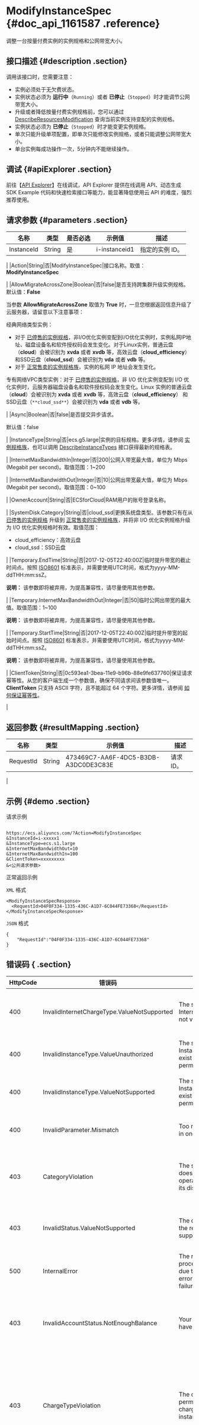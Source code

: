 # ModifyInstanceSpec {#doc_api_1161587 .reference}

调整一台按量付费实例的实例规格和公网带宽大小。

## 接口描述 {#description .section}

调用该接口时，您需要注意：

-   实例必须处于无欠费状态。
-   实例状态必须为 **运行中**（`Running`）或者 **已停止**（`Stopped`）时才能调节公网带宽大小。
-   升级或者降低按量付费实例规格前，您可以通过 [DescribeResourcesModification](~~66187~~) 查询当前实例支持变配的实例规格。
-   实例状态必须为 **已停止**（`Stopped`）时才能变更实例规格。
-   单次只能升级单项配置，即单次只能修改实例规格，或者只能调整公网带宽大小。
-   单台实例每成功操作一次，5分钟内不能继续操作。

## 调试 {#apiExplorer .section}

前往【[API Explorer](https://api.aliyun.com/#product=Ecs&api=ModifyInstanceSpec)】在线调试，API Explorer 提供在线调用 API、动态生成 SDK Example 代码和快速检索接口等能力，能显著降低使用云 API 的难度，强烈推荐使用。

## 请求参数 {#parameters .section}

|名称|类型|是否必选|示例值|描述|
|--|--|----|---|--|
|InstanceId|String|是|i-instanceid1|指定的实例 ID。

 |
|Action|String|否|ModifyInstanceSpec|接口名称。取值：**ModifyInstanceSpec**

 |
|AllowMigrateAcrossZone|Boolean|否|false|是否支持跨集群升级实例规格。默认值：**False**

 当参数 **AllowMigrateAcrossZone** 取值为 **True** 时，一旦您根据返回信息升级了云服务器，请留意以下注意事项：

 经典网络类型实例：

 -   对于 [已停售的实例规格](~~55263~~)，非I/O优化实例变配到I/O优化实例时，实例私网IP地址、磁盘设备名和软件授权码会发生变化。对于Linux实例，普通云盘（**cloud**）会被识别为 **xvda** 或者 **xvdb** 等，高效云盘（**cloud\_efficiency**）和SSD云盘（**cloud\_ssd**）会被识别为 **vda** 或者 **vdb** 等。
-   对于 [正常售卖的实例规格族](~~25378~~)，实例的私网 IP 地址会发生变化。

 专有网络VPC类型实例：对于 [已停售的实例规格](~~55263~~)，非 I/O 优化实例变配到 I/O 优化实例时，云服务器磁盘设备名和软件授权码会发生变化。Linux 实例的普通云盘（**cloud**）会被识别为 **xvda** 或者 **xvdb** 等，高效云盘（**cloud\_efficiency**） 和SSD云盘（`**cloud_ssd**`）会被识别为 **vda** 或者 **vdb** 等。

 |
|Async|Boolean|否|false|是否提交异步请求。

 默认值：false

 |
|InstanceType|String|否|ecs.g5.large|实例的目标规格。更多详情，请参阅 [实例规格族](~~25378~~)，也可以调用 [DescribeInstanceTypes](~~25620~~) 接口获得最新的规格表。

 |
|InternetMaxBandwidthIn|Integer|否|200|公网入带宽最大值，单位为 Mbps \(Megabit per second\)。取值范围：1~200

 |
|InternetMaxBandwidthOut|Integer|否|10|公网出带宽最大值，单位为 Mbps \(Megabit per second\)。取值范围：0~100

 |
|OwnerAccount|String|否|ECSforCloud|RAM用户的账号登录名称。

 |
|SystemDisk.Category|String|否|cloud\_ssd|更换系统盘类型。该参数只有在从 [已停售的实例规格](~~55263~~) 升级到 [正常售卖的实例规格族](~~25378~~)，并将非 I/O 优化实例规格升级为 I/O 优化实例规格时有效。取值范围：

 -   cloud\_efficiency：高效云盘
-   cloud\_ssd：SSD云盘

 |
|Temporary.EndTime|String|否|2017-12-05T22:40:00Z|临时提升带宽的截止时间点。按照 [ISO8601](~~25696~~) 标准表示，并需要使用UTC时间，格式为yyyy-MM-ddTHH:mm:ssZ。

 **说明：** 该参数即将被弃用，为提高兼容性，请尽量使用其他参数。

 |
|Temporary.InternetMaxBandwidthOut|Integer|否|50|临时公网出带宽的最大值。取值范围：1~100

 **说明：** 该参数即将被弃用，为提高兼容性，请尽量使用其他参数。

 |
|Temporary.StartTime|String|否|2017-12-05T22:40:00Z|临时提升带宽的起始时间点。按照 [ISO8601](~~25696~~) 标准表示，并需要使用UTC时间，格式为yyyy-MM-ddTHH:mm:ssZ。

 **说明：** 该参数即将被弃用，为提高兼容性，请尽量使用其他参数。

 |
|ClientToken|String|否|0c593ea1-3bea-11e9-b96b-88e9fe637760|保证请求幂等性。从您的客户端生成一个参数值，确保不同请求间该参数值唯一。**ClientToken** 只支持 ASCII 字符，且不能超过 64 个字符。更多详情，请参阅 [如何保证幂等性](~~25693~~)。

 |

## 返回参数 {#resultMapping .section}

|名称|类型|示例值|描述|
|--|--|---|--|
|RequestId|String|473469C7-AA6F-4DC5-B3DB-A3DC0DE3C83E|请求 ID。

 |

## 示例 {#demo .section}

请求示例

``` {#request_demo}

https://ecs.aliyuncs.com/?Action=ModifyInstanceSpec
&InstanceId=i-xxxxx1
&InstanceType=ecs.s1.large
&InternetMaxBandwidthOut=10
&InternetMaxBandwidthIn=100
&ClientToken=xxxxxxxxx
&<公共请求参数>

```

正常返回示例

`XML` 格式

``` {#xml_return_success_demo}
<ModifyInstanceSpecResponse>
  <RequestId>04F0F334-1335-436C-A1D7-6C044FE73368</RequestId>
</ModifyInstanceSpecResponse>

```

`JSON` 格式

``` {#json_return_success_demo}
{
	"RequestId":"04F0F334-1335-436C-A1D7-6C044FE73368"
}
```

## 错误码 { .section}

|HttpCode|错误码|错误信息|描述|
|--------|---|----|--|
|400|InvalidInternetChargeType.ValueNotSupported|The specified InternetChargeType is not valid.|指定的实例升降配规格不存在。|
|400|InvalidInstanceType.ValueUnauthorized|The specified InstanceType does not exist or beyond the permitted range.|不支持指定的实例规格。|
|400|InvalidInstanceType.ValueNotSupported|The specified InstanceType does not exist or beyond the permitted range.|指定的实例规格不支持。|
|400|InvalidParameter.Mismatch|Too many parameters in one request.|请求中包含的参数过多。|
|403|CategoryViolation|The specified instance does not support this operation because of its disk category.|挂载有本地磁盘的实例不支持升降配。|
|403|InvalidStatus.ValueNotSupported|The current status of the resource does not support this operation.|资源当前状态不支持该操作。|
|500|InternalError|The request processing has failed due to some unknown error, exception or failure.|发生未知错误。|
|403|InvalidAccountStatus.NotEnoughBalance|Your account does not have enough balance.|账号余额不足，请您先充值再进行该操作。|
|403|ChargeTypeViolation|The operation is not permitted due to charge type of the instance.|付费方式不支持该操作，请您检查实例的付费类型是否与该操作冲突。|
|400|BandwidthUpgradeDenied.EipBoundInstance|The specified VPC instance has bound EIP, temporary bandwidth upgrade is denied.|该实例已经绑定EIP，不能进行临时升级。|
|404|MissingTemporary.StartTime|Temporary.StartTime is not specified.|未指定临时升级开始时间。|
|404|MissingTemporary.EndTime|Temporary.EndTime is not specified.|未指定临时升级结束时间。|
|400|InvalidTemporary.StartTime|The specifed Temporary.StartTime is not valid.|临时升级开始时间无效。|
|400|InvalidTemporary.EndTime|The specifed Temporary.EndTime is not valid.|临时升级结束时间无效。|
|400|Downgrade.NotSupported|Downgrade operation is not supported.|不支持降配。|
|400|DependencyViolation.InstanceType|The current InstanceType cannot be changed to the specified InstanceType.|不支持变配到指定实例规格。|
|403|InvalidInstanceType.ValueNotSupported|The specified zone does not offer the specified instancetype.|不支持指定的实例规格。|
|400|Account.Arrearage|Your account has an outstanding payment.|账号存在未支付款项。|
|400|InvalidParameter.AllowMigrateAcrossZone|The specified parameter CanMigrateAcrossZone is not valid.|跨可用区参数设置无效。|
|400|InvalidParam.SystemDiskCategory|The specified param SystemDisk.Category is not valid.|系统盘类型参数设置无效。|
|403|InstanceType.Offline|The specified InstanceType has been offline|该实例规格已下线。|
|400|IdempotenceParamNotMatch|There is a idempotence signature mismatch between this and last request.|幂等签名不一致。|
|403|InvalidParameter.NotMatch|%s|参数冲突。|
|403|InvalidInstance.EipNotSupport|The specified instance with eip is not supported, please unassociate eip first.|已绑定EIP的实例不支持该操作，请优先解绑。|
|400|InvalidAction.NotSupport|The ecs on dedicatedHost not support modify instanceType.|专用宿主机上的实例不支持变更实例规格。|
|403|InvalidOperation.Ipv4CountExceeded|%s|IPv4 个数达到上限。|
|403|InvalidOperation.Ipv6CountExceeded|%s|IPv6 个数达到上限。|
|403|InvalidOperation.Ipv6NotSupport|%s|实例规格不支持 IPv6。|

[查看本产品错误码](https://error-center.aliyun.com/status/product/Ecs)

